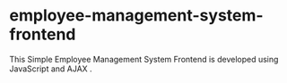 # employee-management-system-frontend
This Simple Employee Management System Frontend is developed using JavaScript and AJAX .

